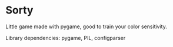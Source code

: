 # Sorty
Little game made with pygame, good to train your color sensitivity.

Library dependencies: pygame, PIL, configparser
